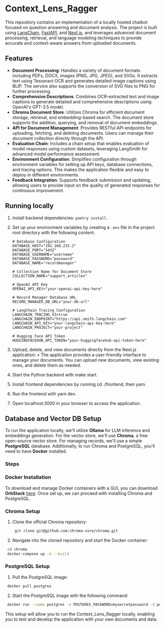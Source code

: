 # Context_Lens_Ragger

This repository contains an implementation of a locally hosted chatbot focused on question answering and document analysis. The project is built using [LangChain](https://github.com/langchain-ai/langchain/), [FastAPI](https://fastapi.tiangolo.com/), and [Next.js](https://nextjs.org/), and leverages advanced document processing, retrieval, and language modeling techniques to provide accurate and context-aware answers from uploaded documents.

## Features
- **Document Processing**: Handles a variety of document formats including PDFs, DOCX, images (PNG, JPG, JPEG), and SVGs. It extracts text using Tesseract OCR and generates detailed image captions using BLIP. The service also supports the conversion of SVG files to PNG for further processing.
- **Comprehensive Descriptions**: Combines OCR-extracted text and image captions to generate detailed and comprehensive descriptions using OpenAI's GPT-3.5 model.
- **Chroma Document Store**: Utilizes Chroma for efficient document storage, retrieval, and embedding-based search. The document store supports the addition, querying, and removal of document embeddings.
- **API for Document Management**: Provides RESTful API endpoints for uploading, fetching, and deleting documents. Users can manage their document collection directly through the API.
- **Evaluation Chain**: Includes a chain setup that enables evaluation of model responses using custom datasets, leveraging LangSmith for advanced model performance assessment.
- **Environment Configuration**: Simplifies configuration through environment variables for setting up API keys, database connections, and tracing options. This makes the application flexible and easy to deploy in different environments.
- **Feedback Integration**: Supports feedback submission and updating, allowing users to provide input on the quality of generated responses for continuous improvement.

## Running locally

1. Install backend dependencies: `poetry install`.

2. Set up your environment variables by creating a `.env` file in the project root directory with the following content:

   ```dotenv
   # Database Configuration
   DATABASE_HOST="192.168.215.2"
   DATABASE_PORT="5432"
   DATABASE_USERNAME="username"
   DATABASE_PASSWORD="password"
   DATABASE_NAME="recordmanager"

   # Collection Name for Document Store
   COLLECTION_NAME="support_articles"

   # OpenAI API Key
   OPENAI_API_KEY="your-openai-api-key-here"

   # Record Manager Database URL
   RECORD_MANAGER_DB_URL="your-db-url"

   # LangChain Tracing Configuration
   LANGCHAIN_TRACING_V2=true
   LANGCHAIN_ENDPOINT="https://api.smith.langchain.com"
   LANGCHAIN_API_KEY="your-langchain-api-key-here"
   LANGCHAIN_PROJECT="your-project"

   # Hugging Face API Token
   HUGGINGFACEHUB_API_TOKEN="your-huggingfacehub-api-token-here"
   ```
3.	Upload, delete, and view documents directly from the Next.js application:
      •	The application provides a user-friendly interface to manage your documents. You can upload new documents, view existing ones, and delete them as needed.
4.	Start the Python backend with make start.
5.	Install frontend dependencies by running cd ./frontend, then yarn.
6.	Run the frontend with yarn dev.
7.	Open localhost:3000 in your browser to access the application.

## Database and Vector DB Setup

To run the application locally, we'll utilize **Ollama** for LLM inference and embeddings generation. For the vector store, we'll use **Chroma**, a free open-source vector store. For managing records, we'll use a simple **PostgreSQL** database. Additionally, to run Chroma and PostgreSQL, you'll need to have **Docker** installed.

### Steps

### Docker Installation

To download and manage Docker containers with a GUI, you can download **OrbStack** [here](https://orbstack.dev/). Once set up, we can proceed with installing Chroma and PostgreSQL.

### Chroma Setup

1. Clone the official Chroma repository:

   ```bash
    git clone git@github.com:chroma-core/chroma.git
   ```

2.	Navigate into the cloned repository and start the Docker container:
   ```bash
    cd chroma
    docker-compose up -d --build
   ```

### PostgreSQL Setup

1.	Pull the PostgreSQL image:
   ```bash
    docker pull postgres
   ```

2.	Start the PostgreSQL image with the following command:

   ```bash
    docker run --name postgres -e POSTGRES_PASSWORD=mysecretpassword -d postgres
   ```
This setup will allow you to run the Context_Lens_Ragger locally, enabling you to test and develop the application with your own documents and data.